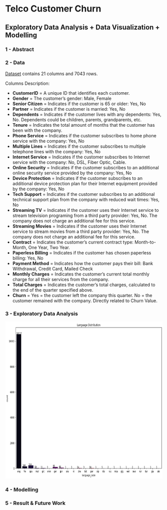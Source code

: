 # Telco Customer Churn

## Exploratory Data Analysis + Data Visualization + Modelling 

### 1 - Abstract


### 2 - Data
<a href="https://www.kaggle.com/blastchar/telco-customer-churn">Dataset</a> contains 21 columns and 7043 rows.

Columns Description:
* __CustomerID__ = A unique ID that identifies each customer.
* __Gender__ = The customer’s gender: Male, Female
* __Senior Citizen__ = Indicates if the customer is 65 or older: Yes, No
* __Partner__ = Indicates if the customer is married: Yes, No
* __Dependents__ = Indicates if the customer lives with any dependents: Yes, No. Dependents could be children, parents, grandparents, etc.
* __Tenure__ = Indicates the total amount of months that the customer has been with the company.
* __Phone Service__ = Indicates if the customer subscribes to home phone service with the company: Yes, No
* __Multiple Lines__ = Indicates if the customer subscribes to multiple telephone lines with the company: Yes, No
* __Internet Service__ = Indicates if the customer subscribes to Internet service with the company: No, DSL, Fiber Optic, Cable.
* __Online Security__ = Indicates if the customer subscribes to an additional online security service provided by the company: Yes, No
* __Device Protection__ = Indicates if the customer subscribes to an additional device protection plan for their Internet equipment provided by the company: Yes, No
* __Tech Support__ = Indicates if the customer subscribes to an additional technical support plan from the company with reduced wait times: Yes, No
* __Streaming TV__ = Indicates if the customer uses their Internet service to stream television programing from a third party provider: Yes, No. The company does not charge an additional fee for this service.
* __Streaming Movies__ = Indicates if the customer uses their Internet service to stream movies from a third party provider: Yes, No. The company does not charge an additional fee for this service.
* __Contract__ = Indicates the customer’s current contract type: Month-to-Month, One Year, Two Year.
* __Paperless Billing__ = Indicates if the customer has chosen paperless billing: Yes, No
* __Payment Method__ = Indicates how the customer pays their bill: Bank Withdrawal, Credit Card, Mailed Check
* __Monthly Charges__ = Indicates the customer’s current total monthly charge for all their services from the company.
* __Total Charges__ = Indicates the customer’s total charges, calculated to the end of the quarter specified above.
* __Churn__ = Yes = the customer left the company this quarter. No = the customer remained with the company. Directly related to Churn Value.

### 3 - Exploratory Data Analysis



<p align="center">
  <img width="800" height="500" src="https://github.com/HalukSumen/Book_Recommender/blob/main/images/languagedistribution.png">
</p>



### 4 - Modelling 

### 5 - Result & Future Work
